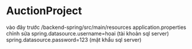 # AuctionProject
vào đây trước
/backend-spring/src/main/resources application.properties
chỉnh sửa
spring.datasource.username=hoai (tài khoản sql server)
spring.datasource.password=123 (mật khẩu sql server)